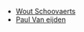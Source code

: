 - [Wout Schoovaerts](https://github.com/zwaldeck)
- [Paul Van eijden](https://github.com/paulvaneijden)